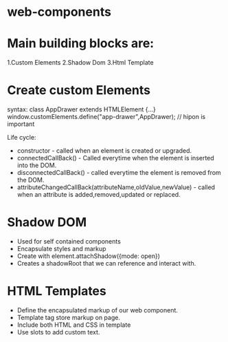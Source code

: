 # web-components

# Main building blocks are:
1.Custom Elements
2.Shadow Dom
3.Html Template

# Create custom Elements
syntax:
class AppDrawer extends HTMLElement {...}
window.customElements.define("app-drawer",AppDrawer); //  hipon is important

Life cycle:
* constructor - called when an element is created or upgraded.
* connectedCallBack()  -  Called everytime when the element is inserted into the DOM.
* disconnectedCallBack() - called everytime the element is removed from the DOM.
* attributeChangedCallBack(attributeName,oldValue,newValue) - called when an attribute is added,removed,updated or replaced. 

# Shadow DOM
* Used for self contained components
* Encapsulate styles and markup
* Create with element.attachShadow({mode: open})
* Creates a shadowRoot that we can reference and interact with.

# HTML Templates
* Define the encapsulated markup of our web component.
* Template tag store markup on page.
* Include both HTML and CSS in template
* Use slots to add custom text. 



